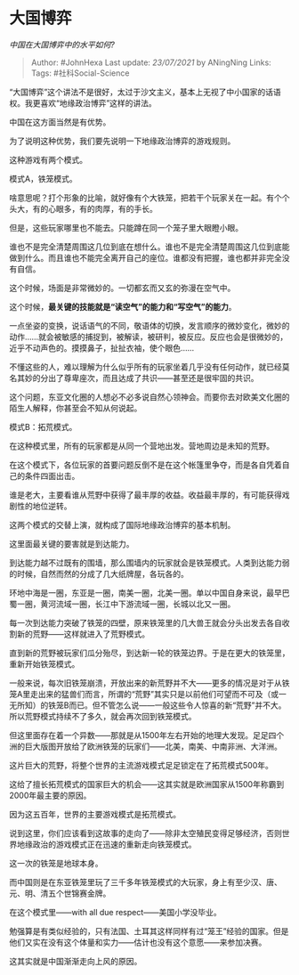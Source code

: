 # 大国博弈
*中国在大国博弈中的水平如何?*

> Author: #JohnHexa
Last update: *23/07/2021* by ANingNing
Links:
Tags: #社科Social-Science 

 
“大国博弈”这个讲法不是很好，太过于沙文主义，基本上无视了中小国家的话语权。我更喜欢“地缘政治博弈”这样的讲法。

中国在这方面当然是有优势。

为了说明这种优势，我们要先说明一下地缘政治博弈的游戏规则。

这种游戏有两个模式。

模式A，铁笼模式。

啥意思呢？打个形象的比喻，就好像有个大铁笼，把若干个玩家关在一起。有个个头大，有的心眼多，有的肉厚，有的手长。

但是，这些玩家哪里也不能去。只能蹲在同一个笼子里大眼瞪小眼。

谁也不是完全清楚周围这几位到底在想什么。谁也不是完全清楚周围这几位到底能做到什么。而且谁也不能完全离开自己的座位。谁都没有把握，谁也都并非完全没有自信。

这个时候，场面是非常微妙的。一切都玄而又玄的弥漫在空气中。

这个时候，**最关键的技能就是“读空气”的能力和“写空气”的能力**。

一点坐姿的变换，说话语气的不同，敬语体的切换，发言顺序的微妙变化，微妙的动作……就会被敏感的捕捉到，被解读，被研判，被反应。反应也会是很微妙的，近乎不动声色的。摸摸鼻子，扯扯衣袖，使个眼色……

不懂这些的人，难以理解为什么似乎所有的玩家坐着几乎没有任何动作，就已经莫名其妙的分出了尊卑座次，而且达成了共识——甚至还是很牢固的共识。

这个问题，东亚文化圈的人想必不必多说自然心领神会。而要你去对欧美文化圈的陌生人解释，你甚至会不知从何说起。

模式B：拓荒模式。

在这种模式里，所有的玩家都是从同一个营地出发。营地周边是未知的荒野。

在这个模式下，各位玩家的首要问题反倒不是在这个帐篷里争夺，而是各自凭着自己的条件四面出击。

谁是老大，主要看谁从荒野中获得了最丰厚的收益。收益最丰厚的，有可能获得戏剧性的地位逆转。

这两个模式的交替上演，就构成了国际地缘政治博弈的基本机制。

这里面最关键的要害就是到达能力。

到达能力越不过既有的围墙，那么围墙内的玩家就会是铁笼模式。人类到达能力弱的时候，自然而然的分成了几大纸牌屋，各玩各的。

环地中海是一圈，东亚是一圈，南美一圈，北美一圈。单以中国自身来说，最早巴蜀一圈，黄河流域一圈，长江中下游流域一圈，长城以北又一圈。

每一次到达能力突破了铁笼的四壁，原来铁笼里的几大兽王就会分头出发去各自收割新的荒野——这样就进入了荒野模式。

直到新的荒野被玩家们瓜分殆尽，到达新一轮的铁笼边界。于是在更大的铁笼里，重新开始铁笼模式。

一般来说，每次旧铁笼崩溃，开放出来的新荒野并不大——更多的情况是对于从铁笼A里走出来的猛兽们而言，所谓的“荒野”其实只是以前他们可望而不可及（或一无所知）的铁笼B而已。但不管怎么说——一般这些令人惊喜的新“荒野”并不大。所以荒野模式持续不了多久，就会再次回到铁笼模式。

但这里面存在着一个异数——那就是从1500年左右开始的地理大发现。足足四个洲的巨大版图开放给了欧洲铁笼的玩家们——北美，南美、中南非洲、大洋洲。

这片巨大的荒野，将整个世界的主流游戏模式足足锁定在了拓荒模式500年。

这给了擅长拓荒模式的国家巨大的机会——这其实就是欧洲国家从1500年称霸到2000年最主要的原因。

因为这五百年，世界的主要游戏模式是拓荒模式。

说到这里，你们应该看到这故事的走向了——除非太空殖民变得足够经济，否则世界地缘政治的游戏模式正在迅速的重新走向铁笼模式。

这一次的铁笼是地球本身。

而中国则是在东亚铁笼里玩了三千多年铁笼模式的大玩家，身上有至少汉、唐、元、明、清五个世锦赛金牌。

在这个模式里——with all due respect——美国小学没毕业。

勉强算是有类似经验的，只有法国、土耳其这样同样有过“笼王”经验的国家。但是他们又实在没有这个体量和实力——估计也没有这个意愿——来参加决赛。

这其实就是中国渐渐走向上风的原因。



